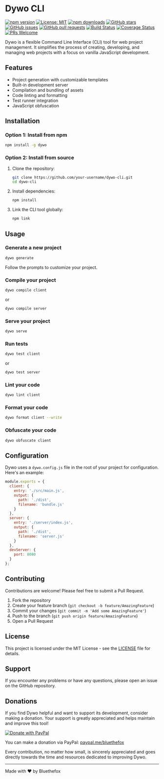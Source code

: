 # Dywo CLI

[![npm version](https://img.shields.io/npm/v/dywo.svg)](https://www.npmjs.com/package/dywo)
[![License: MIT](https://img.shields.io/badge/License-MIT-yellow.svg)](https://opensource.org/licenses/MIT)
[![npm downloads](https://img.shields.io/npm/dm/dywo.svg)](https://www.npmjs.com/package/dywo)
[![GitHub stars](https://img.shields.io/github/stars/bluethefoxofficial/dywo.svg)](https://github.com/bluethefoxofficial/dywo-cli/stargazers)
[![GitHub issues](https://img.shields.io/github/issues/bluethefoxofficial/dywo-cli.svg)](https://github.com/bluethefoxofficial/dywo-cli/issues)
[![GitHub pull requests](https://img.shields.io/github/issues-pr/bluethefoxofficial/dywo-cli.svg)](https://github.com/bluethefoxofficial/dywo-cli/pulls)
[![Build Status](https://img.shields.io/travis/bluethefoxofficial/dywo-cli/main.svg)](https://travis-ci.org/bluethefoxofficial/dywo-cli)
[![Coverage Status](https://img.shields.io/codecov/c/github/bluethefoxofficial/dywo-cli/main.svg)](https://codecov.io/gh/bluethefoxofficial/dywo-cli)
[![PRs Welcome](https://img.shields.io/badge/PRs-welcome-brightgreen.svg)](http://makeapullrequest.com)



Dywo is a flexible Command Line Interface (CLI) tool for web project management. It simplifies the process of creating, developing, and managing web projects with a focus on vanilla JavaScript development.

## Features

- Project generation with customizable templates
- Built-in development server
- Compilation and bundling of assets
- Code linting and formatting
- Test runner integration
- JavaScript obfuscation

## Installation

### Option 1: Install from npm

```bash
npm install -g dywo
```

### Option 2: Install from source

1. Clone the repository:
   ```bash
   git clone https://github.com/your-username/dywo-cli.git
   cd dywo-cli
   ```

2. Install dependencies:
   ```bash
   npm install
   ```

3. Link the CLI tool globally:
   ```bash
   npm link
   ```

## Usage

### Generate a new project

```bash
dywo generate
```

Follow the prompts to customize your project.

### Compile your project

```bash
dywo compile client
```

or

```bash
dywo compile server
```

### Serve your project

```bash
dywo serve
```

### Run tests

```bash
dywo test client
```

or

```bash
dywo test server
```

### Lint your code

```bash
dywo lint client
```

### Format your code

```bash
dywo format client --write
```

### Obfuscate your code

```bash
dywo obfuscate client
```

## Configuration

Dywo uses a `dywo.config.js` file in the root of your project for configuration. Here's an example:

```javascript
module.exports = {
  client: {
    entry: './src/main.js',
    output: {
      path: './dist',
      filename: 'bundle.js'
    }
  },
  server: {
    entry: './server/index.js',
    output: {
      path: './dist',
      filename: 'server.js'
    }
  },
  devServer: {
    port: 8080
  }
};
```

## Contributing

Contributions are welcome! Please feel free to submit a Pull Request.

1. Fork the repository
2. Create your feature branch (`git checkout -b feature/AmazingFeature`)
3. Commit your changes (`git commit -m 'Add some AmazingFeature'`)
4. Push to the branch (`git push origin feature/AmazingFeature`)
5. Open a Pull Request

## License

This project is licensed under the MIT License - see the [LICENSE](LICENSE) file for details.


## Support

If you encounter any problems or have any questions, please open an issue on the GitHub repository.

## Donations

If you find Dywo helpful and want to support its development, consider making a donation. Your support is greatly appreciated and helps maintain and improve this tool!

[![Donate with PayPal](https://img.shields.io/badge/Donate-PayPal-blue.svg)](https://paypal.me/bluethefox)

You can make a donation via PayPal: [paypal.me/bluethefox](https://paypal.me/bluethefox)

Every contribution, no matter how small, is sincerely appreciated and goes directly towards the time and resources dedicated to improving Dywo.

---

Made with ❤️ by Bluethefox